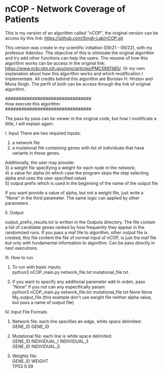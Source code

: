 # nCOP - Network Coverage of Patients

This is my version of an algorithm called "nCOP", the original version can be access by this link: https://github.com/Singh-Lab/nCOP.git

This version was create in my scientific initiation (09/21 - 09/22), with my professor Adenilso. The objective of this is otimizate the original algorithm and try add other functions can help the users. The resume of how this algorithm works can be access in the original link: https://www.ncbi.nlm.nih.gov/pmc/articles/PMC5997485/. Or my own explanation about how this algorithm works and which modification I implementate. All credits behind this algorithm are Borislav H. Hristov and Mona Singh. The perfil of both can be access through the link of original algorithm.

################################ \
How execute this algorithm\
################################

The pass by pass can be viewer in the original code, but how I modificate a little, I will explain again:

I. Input
There are two required inputs: 
1) a network file 
2) a mutational file containing genes with list of individuals that have variants in these genes. 

Additionally, the user may provide:\
3) a weight file specifying a weight for each node in the network;\
4) a value for alpha (in which case the program skips the step selecting alpha and uses the user specified value)\
5) output prefix which is used in the beginning of the name of the output file

If you want provide a value of alpha, but not a weight file, just write a "None" in the third parameter. The same logic can applied by other parameters.

II. Output

output_prefix_results.txt is written in the Outputs directory. The file contain a list of candidate genes ranked by how frequently they appear in the randomized runs. If you pass a maf file to algorithm, other output file is created, this file content the file of normal input of nCOP, is just the maf file but only with fundamental information to algorithm. Can be pass directly in next executions.

III. How to run

1. To run with basic inputs:\
  python3 nCOP_main.py network_file.txt mutational_file.txt

2. If you want to specify any additional parameter add in orden, pass "None" if you not can any especifically param:\
  python3 nCOP_main.py network_file.txt mutational_file.txt None None My_output_file (this example don't use weight file neither alpha value, but pass a name of output file)
  
IV. Input File Formats

1. Network file: each line specifies an edge, white space delimited:\
GENE_ID GENE_ID

2. Mutational file: each line is white space delimited:\
GENE_ID INDIVIDUAL_1 INDIVIDUAL_3\
GENE_ID INDIVIDUAL_5

3. Weights file:\
GENE_ID WEIGHT\
TP53 0.59
